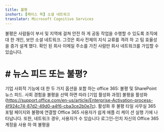 ```yaml
---
title: 불평
inshort: [페이스 북] 소셜 네트워크
translator: Microsoft Cognitive Services
---
```


불평은 사람들이 부서 및 지역에 걸쳐 안전 하 게 공동 작업을 수행할 수 있도록 조직에 대 한 개인, 보안 소셜 네트워크. 그것은 회사 전체의 지식 교류를 격려 하 고 팀 효율성을 증가 설계 했다. 확인 된 회사 이메일 주소를 가진 사람만 회사 네트워크를 가입할 수 있습니다.

# # 뉴스 피드 또는 불평?
기업 사회적 기능에 대 한 두 가지 옵션을 포함 하는 office 365: 불평 및 SharePoint 뉴스 피드. 사회 경험을 불평을 선택 하면 따라 [기업 활성화 과정] 불평을 활성화 (https://support.office.com/en-us/article/Enterprise-Activation-process-4f924c74-87d2-49d0-a4f6-cba3ce2b0e7c). 활성화 후 불평 타일 사무실 365 포털 페이지와 불평에 연결할 Office 365 사용자가 쉽게 애플 리 케이 션 실행 기에 나타납니다. 또한, 네트워크 경우, 사용자가 수 있습니다 로그인-인치 자신의 Office 365 계정을 사용 하 여 불평을



